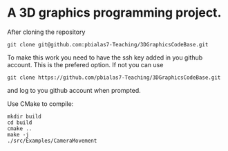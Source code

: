 # A 3D graphics programming project.

After cloning the repository 

```shell
git clone git@github.com:pbialas7-Teaching/3DGraphicsCodeBase.git
```

To make this work you need to have the  ssh key added in you github account.
This is the prefered option. If not you can use 
```shell
git clone https://github.com/pbialas7-Teaching/3DGraphicsCodeBase.git
```
and log to you github account when prompted. 

Use CMake to compile:

```shell
mkdir build
cd build
cmake ..
make -j 
./src/Examples/CameraMovement
```

